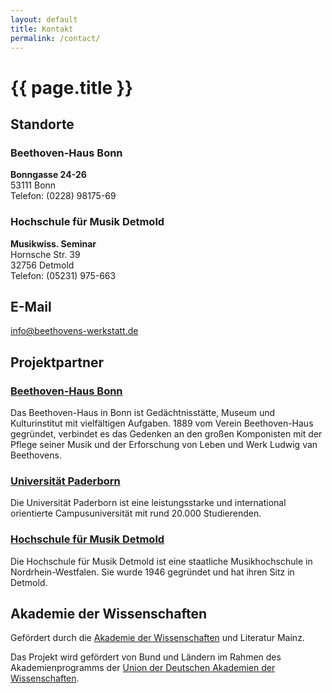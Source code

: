 ```yaml
---
layout: default
title: Kontakt
permalink: /contact/
---
```


<div class="content-wrapper">

# {{ page.title }}

## Standorte

### Beethoven-Haus Bonn
**Bonngasse 24-26**  
53111 Bonn  
Telefon: (0228) 98175-69

### Hochschule für Musik Detmold
**Musikwiss. Seminar**  
Hornsche Str. 39  
32756 Detmold  
Telefon: (05231) 975-663

## E-Mail
[info@beethovens-werkstatt.de](mailto:info@beethovens-werkstatt.de)

## Projektpartner

### [Beethoven-Haus Bonn](http://www.beethoven-haus-bonn.de/)
Das Beethoven-Haus in Bonn ist Gedächtnisstätte, Museum und Kulturinstitut mit vielfältigen Aufgaben. 1889 vom Verein Beethoven-Haus gegründet, verbindet es das Gedenken an den großen Komponisten mit der Pflege seiner Musik und der Erforschung von Leben und Werk Ludwig van Beethovens.

### [Universität Paderborn](http://www.uni-paderborn.de/)
Die Universität Paderborn ist eine leistungsstarke und international orientierte Campusuniversität mit rund 20.000 Studierenden.

### [Hochschule für Musik Detmold](http://www.hfm-detmold.de/)
Die Hochschule für Musik Detmold ist eine staatliche Musikhochschule in Nordrhein-Westfalen. Sie wurde 1946 gegründet und hat ihren Sitz in Detmold.

## Akademie der Wissenschaften
Gefördert durch die [Akademie der Wissenschaften](http://www.adwmainz.de/) und Literatur Mainz.

Das Projekt wird gefördert von Bund und Ländern im Rahmen des Akademienprogramms der [Union der Deutschen Akademien der Wissenschaften](http://www.akademienunion.de/).

</div>
